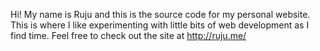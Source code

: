 Hi! My name is Ruju and this is the source code for my personal website. This is where I like experimenting with little bits of web development as I find time. Feel free to check out the site at http://ruju.me/
